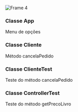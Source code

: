 ![Frame 4](https://github.com/david-pessoa/Livraria_EngSoftware/assets/104323068/878fabc6-3fbc-4bdc-b47c-ae1e05e8acd0)


### Classe App
Menu de opções 
### Classe Cliente
Método cancelaPedido
### Classe ClienteTest
Teste do método cancelaPedido
### Classe ControllerTest
Teste do método getPrecoLivro
